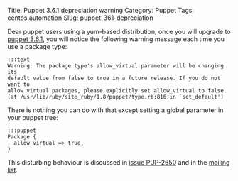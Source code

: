 Title: Puppet 3.6.1 depreciation warning
Category: Puppet
Tags: centos,automation
Slug: puppet-361-depreciation

Dear puppet users using a yum-based distribution, once you will upgrade to [puppet 3.6.1](http://docs.puppetlabs.com/puppet/3.6/reference/release_notes.html),
you will notice the following warning message each time you use a package type:

    :::text
    Warning: The package type's allow_virtual parameter will be changing its
    default value from false to true in a future release. If you do not want to
    allow virtual packages, please explicitly set allow_virtual to false.
    (at /usr/lib/ruby/site_ruby/1.8/puppet/type.rb:816:in `set_default')

There is nothing you can do with that except setting a global parameter in your puppet tree:

    :::puppet
    Package {
      allow_virtual => true,
    }

This disturbing behaviour is discussed in [issue PUP-2650](https://tickets.puppetlabs.com/browse/PUP-2650) and in the [mailing list](https://groups.google.com/d/msg/puppet-users/QadW3Px9GEU/tmNNgBG1uPQJ).
